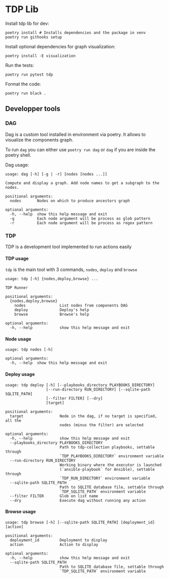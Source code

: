 # TDP Lib

Install tdp lib for dev:
```
poetry install # Installs dependencies and the package in venv
poetry run githooks setup
```

Install optional dependencies for graph visualization:
```
poetry install -E visualization
```

Run the tests:
```
poetry run pytest tdp
```

Format the code:
```
poetry run black .
```

## Developper tools

### DAG

Dag is a custom tool installed in environment via poetry. It allows to visualize the components graph.

To run `dag` you can either use `poetry run dag` or `dag` if you are inside the poetry shell.

Dag usage:
```
usage: dag [-h] [-g | -r] [nodes [nodes ...]]

Compute and display a graph. Add node names to get a subgraph to the nodes.

positional arguments:
  nodes       Nodes on which to produce ancestors graph

optional arguments:
  -h, --help  show this help message and exit
  -g          Each node argument will be process as glob pattern
  -r          Each node argument will be process as regex pattern
```

### TDP

TDP is a development tool implemented to run actions easily

#### TDP usage
`tdp` is the main tool with 3 commands, `nodes`, `deploy` and `browse`

```
usage: tdp [-h] {nodes,deploy,browse} ...

TDP Runner

positional arguments:
  {nodes,deploy,browse}
    nodes               List nodes from components DAG
    deploy              Deploy's help
    browse              Browse's help

optional arguments:
  -h, --help            show this help message and exit
```

#### Node usage
```
usage: tdp nodes [-h]

optional arguments:
  -h, --help  show this help message and exit
```

#### Deploy usage
```
usage: tdp deploy [-h] [--playbooks_directory PLAYBOOKS_DIRECTORY]
                  [--run-directory RUN_DIRECTORY] [--sqlite-path SQLITE_PATH]
                  [--filter FILTER] [--dry]
                  [target]

positional arguments:
  target                Node in the dag, if no target is specified, all the
                        nodes (minus the filter) are selected

optional arguments:
  -h, --help            show this help message and exit
  --playbooks_directory PLAYBOOKS_DIRECTORY
                        Path to tdp-collection playbooks, settable through
                        `TDP_PLAYBOOKS_DIRECTORY` environment variable
  --run-directory RUN_DIRECTORY
                        Working binary where the executor is launched
                        (`ansible-playbook` for Ansible), settable through
                        `TDP_RUN_DIRECTORY` environment variable
  --sqlite-path SQLITE_PATH
                        Path to SQLITE database file, settable through
                        `TDP_SQLITE_PATH` environment variable
  --filter FILTER       Glob on list name
  --dry                 Execute dag without running any action
```

#### Browse usage

```
usage: tdp browse [-h] [--sqlite-path SQLITE_PATH] [deployment_id] [action]

positional arguments:
  deployment_id         Deployment to display
  action                Action to display

optional arguments:
  -h, --help            show this help message and exit
  --sqlite-path SQLITE_PATH
                        Path to SQLITE database file, settable through
                        `TDP_SQLITE_PATH` environment variable
```
